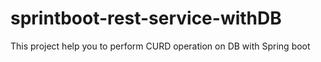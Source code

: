 # sprintboot-rest-service-withDB
This project help you to perform CURD operation on DB with Spring boot
